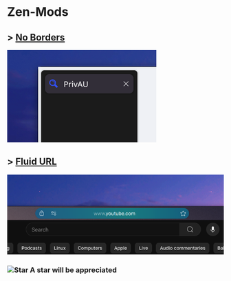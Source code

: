 # Zen-Mods

## > [**No Borders**](https://github.com/wysh3/Zen-Mods/tree/main/No%20Borders)

![No Borders thumbnail](https://raw.githubusercontent.com/wysh3/Zen-Mods/refs/heads/main/No%20Borders/image.png)

## > [**Fluid URL**](https://github.com/wysh3/Zen-Mods/tree/main/Fluid%20URL)

![Fluid URL thumbnail](https://raw.githubusercontent.com/wysh3/Zen-Mods/refs/heads/main/Fluid%20URL/image.png)




### <img src="https://raw.githubusercontent.com/Tarikul-Islam-Anik/Microsoft-Teams-Animated-Emojis/master/Emojis/Travel%20and%20places/Star.png" alt="Star" width="25" height="25" align="top"/>  A star will be appreciated
